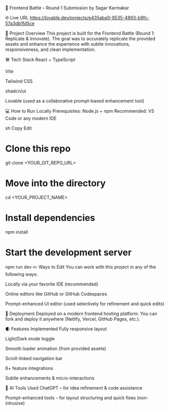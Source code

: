 🚀 Frontend Battle – Round 1 Submission
by Sagar Karmakar

🌐 Live URL
https://lovable.dev/projects/e435aba0-9535-4893-b9fc-57a3db1fd5ce

📁 Project Overview
This project is built for the Frontend Battle (Round 1: Replicate & Innovate).
The goal was to accurately replicate the provided assets and enhance the experience with subtle innovations, responsiveness, and clean implementation.

🛠 Tech Stack
React + TypeScript

Vite

Tailwind CSS

shadcn/ui

Lovable (used as a collaborative prompt-based enhancement tool)

💻 How to Run Locally
Prerequisites: Node.js + npm
Recommended: VS Code or any modern IDE

sh
Copy
Edit
# Clone this repo
git clone <YOUR_GIT_REPO_URL>

# Move into the directory
cd <YOUR_PROJECT_NAME>

# Install dependencies
npm install

# Start the development server
npm run dev
✏️ Ways to Edit
You can work with this project in any of the following ways:

Locally via your favorite IDE (recommended)

Online editors like GitHub or GitHub Codespaces

Prompt-enhanced UI editor (used selectively for refinement and quick edits)

🚀 Deployment
Deployed on a modern frontend hosting platform.
You can fork and deploy it anywhere (Netlify, Vercel, GitHub Pages, etc.).

🌒 Features Implemented
Fully responsive layout

Light/Dark mode toggle

Smooth loader animation (from provided assets)

Scroll-linked navigation bar

6+ feature integrations

Subtle enhancements & micro-interactions

🤖 AI Tools Used
ChatGPT – for idea refinement & code assistance

Prompt-enhanced tools – for layout structuring and quick fixes (non-intrusive)

